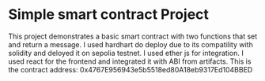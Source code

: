 # Simple smart contract Project

This project demonstrates a basic smart contract with two functions that set and return a message. 
I used hardhart do deploy due to its compatility with solidity and deloyed it on sepolia testnet.
I used ether js for integration. 
I used react for the frontend and integrated it with ABI from artifacts.
This is the contract address: 0x4767E956943e5b5518ed80A18eb9317Ed104BBED

